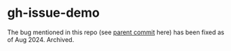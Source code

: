 # gh-issue-demo

The bug mentioned in this repo (see [parent commit](https://github.com/Z-H-Sun/gh-issue-demo/tree/6eafaa8cf61e1fbe61b50be52dc9a39a35c80ce2) here) has been fixed as of Aug 2024. Archived.

<!--
* [This link is correct](README.md)

Now let me just add a LaTeX formula: $\LaTeX$

* And an indented in-line code (or an indented code block) with character '$': `$1`

* [This link is no longer correct](README.md)
-->
